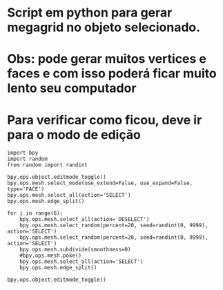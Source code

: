 # Script em python para gerar megagrid no objeto selecionado.
# Obs: pode gerar muitos vertices e faces e com isso poderá ficar muito lento seu computador
# Para verificar como ficou, deve ir para o modo de edição


```
import bpy
import random
from random import randint

bpy.ops.object.editmode_toggle()
bpy.ops.mesh.select_mode(use_extend=False, use_expand=False, type='FACE')
bpy.ops.mesh.select_all(action='SELECT')
bpy.ops.mesh.edge_split()

for i in range(6):
    bpy.ops.mesh.select_all(action='DESELECT')
    bpy.ops.mesh.select_random(percent=20, seed=randint(0, 9999), action='SELECT')
    bpy.ops.mesh.select_random(percent=20, seed=randint(0, 9999), action='SELECT')
    bpy.ops.mesh.subdivide(smoothness=0)
    #bpy.ops.mesh.poke()
    bpy.ops.mesh.select_all(action='SELECT')
    bpy.ops.mesh.edge_split()

bpy.ops.object.editmode_toggle()
```
